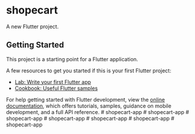 # shopecart

A new Flutter project.

## Getting Started

This project is a starting point for a Flutter application.

A few resources to get you started if this is your first Flutter project:

- [Lab: Write your first Flutter app](https://docs.flutter.dev/get-started/codelab)
- [Cookbook: Useful Flutter samples](https://docs.flutter.dev/cookbook)

For help getting started with Flutter development, view the
[online documentation](https://docs.flutter.dev/), which offers tutorials,
samples, guidance on mobile development, and a full API reference.
#   s h o p e c a r t - a p p  
 #   s h o p e c a r t - a p p  
 #   s h o p e c a r t - a p p  
 #   s h o p e c a r t - a p p  
 #   s h o p e c a r t - a p p  
 #   s h o p e c a r t - a p p  
 #   s h o p e c a r t - a p p  
 